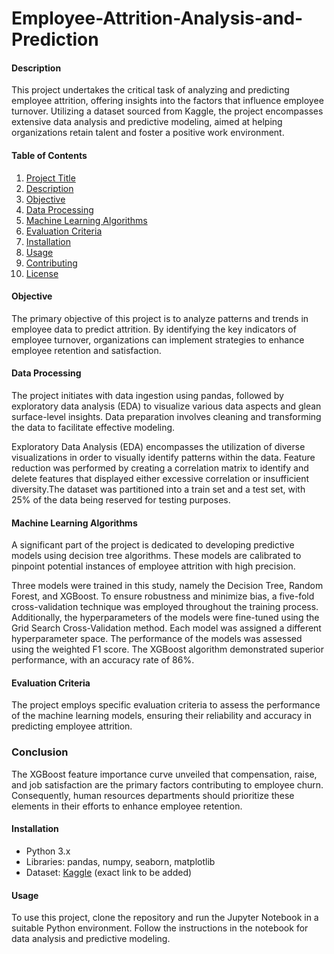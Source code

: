 # Employee-Attrition-Analysis-and-Prediction

#### Description
This project undertakes the critical task of analyzing and predicting employee attrition, offering insights into the factors that influence employee turnover. Utilizing a dataset sourced from Kaggle, the project encompasses extensive data analysis and predictive modeling, aimed at helping organizations retain talent and foster a positive work environment.

#### Table of Contents
1. [Project Title](#project-title)
2. [Description](#description)
3. [Objective](#objective)
4. [Data Processing](#data-processing)
5. [Machine Learning Algorithms](#machine-learning-algorithms)
6. [Evaluation Criteria](#evaluation-criteria)
7. [Installation](#installation)
8. [Usage](#usage)
9. [Contributing](#contributing)
10. [License](#license)

#### Objective
The primary objective of this project is to analyze patterns and trends in employee data to predict attrition. By identifying the key indicators of employee turnover, organizations can implement strategies to enhance employee retention and satisfaction.

#### Data Processing
The project initiates with data ingestion using pandas, followed by exploratory data analysis (EDA) to visualize various data aspects and glean surface-level insights. Data preparation involves cleaning and transforming the data to facilitate effective modeling.

Exploratory Data Analysis (EDA) encompasses the utilization of diverse visualizations in order to visually identify patterns within the data. Feature reduction was performed by creating a correlation matrix to identify and delete features that displayed either excessive correlation or insufficient diversity.The dataset was partitioned into a train set and a test set, with 25% of the data being reserved for testing purposes.

#### Machine Learning Algorithms
A significant part of the project is dedicated to developing predictive models using decision tree algorithms. These models are calibrated to pinpoint potential instances of employee attrition with high precision.

Three models were trained in this study, namely the Decision Tree, Random Forest, and XGBoost. To ensure robustness and minimize bias, a five-fold cross-validation technique was employed throughout the training process. Additionally, the hyperparameters of the models were fine-tuned using the Grid Search Cross-Validation method. Each model was assigned a different hyperparameter space. The performance of the models was assessed using the weighted F1 score. The XGBoost algorithm demonstrated superior performance, with an accuracy rate of 86%.

#### Evaluation Criteria
The project employs specific evaluation criteria to assess the performance of the machine learning models, ensuring their reliability and accuracy in predicting employee attrition.

### Conclusion
The XGBoost feature importance curve unveiled that compensation, raise, and job satisfaction are the primary factors contributing to employee churn. Consequently, human resources departments should prioritize these elements in their efforts to enhance employee retention.

#### Installation
- Python 3.x
- Libraries: pandas, numpy, seaborn, matplotlib
- Dataset: [Kaggle]([https://www.kaggle.com/](https://www.kaggle.com/datasets/pavansubhasht/ibm-hr-analytics-attrition-dataset)) (exact link to be added)

#### Usage
To use this project, clone the repository and run the Jupyter Notebook in a suitable Python environment. Follow the instructions in the notebook for data analysis and predictive modeling.
